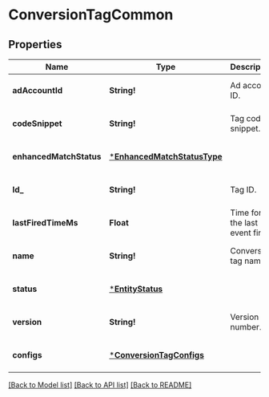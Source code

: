 # ConversionTagCommon

## Properties
Name | Type | Description | Notes
------------ | ------------- | ------------- | -------------
**adAccountId** | **String!** | Ad account ID. | [optional] [default to null]
**codeSnippet** | **String!** | Tag code snippet. | [optional] [default to null]
**enhancedMatchStatus** | [***EnhancedMatchStatusType**](EnhancedMatchStatusType.md) |  | [optional] [default to null]
**Id_** | **String!** | Tag ID. | [optional] [default to null]
**lastFiredTimeMs** | **Float** | Time for the last event fired. | [optional] [default to null]
**name** | **String!** | Conversion tag name. | [optional] [default to null]
**status** | [***EntityStatus**](EntityStatus.md) |  | [optional] [default to null]
**version** | **String!** | Version number. | [optional] [default to null]
**configs** | [***ConversionTagConfigs**](ConversionTagConfigs.md) |  | [optional] [default to null]

[[Back to Model list]](../README.md#documentation-for-models) [[Back to API list]](../README.md#documentation-for-api-endpoints) [[Back to README]](../README.md)


